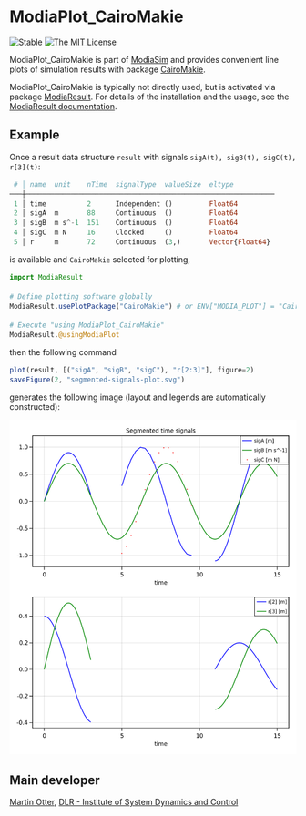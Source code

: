 # ModiaPlot_CairoMakie

[![Stable](https://img.shields.io/badge/docs-stable-blue.svg)](https://modiasim.github.io/ModiaResult.jl/stable/index.html)
[![The MIT License](https://img.shields.io/badge/license-MIT-brightgreen.svg?style=flat-square)](https://github.com/ModiaSim/ModiaResult.jl/blob/master/LICENSE.md)

ModiaPlot_CairoMakie is part of [ModiaSim](https://modiasim.github.io/docs/)
and provides convenient line plots of simulation results with package
[CairoMakie](https://github.com/JuliaPlots/CairoMakie.jl).

ModiaPlot_CairoMakie is typically not directly used, but is activated via package
[ModiaResult](https://github.com/ModiaSim/ModiaResult.jl).
For details of the installation and the usage, 
see the [ModiaResult documentation](https://modiasim.github.io/ModiaResult.jl/stable/index.html).


## Example

Once a result data structure `result` with signals `sigA(t), sigB(t), sigC(t), r[3](t)`:

```julia
 # │ name  unit    nTime  signalType  valueSize  eltype          
───┼─────────────────────────────────────────────────────────────
 1 │ time          2      Independent ()         Float64
 2 │ sigA  m       88     Continuous  ()         Float64
 3 │ sigB  m s^-1  151    Continuous  ()         Float64
 4 │ sigC  m N     16     Clocked     ()         Float64
 5 │ r     m       72     Continuous  (3,)       Vector{Float64}
 ```
 
is available and `CairoMakie` selected for plotting, 

```julia
import ModiaResult

# Define plotting software globally
ModiaResult.usePlotPackage("CairoMakie") # or ENV["MODIA_PLOT"] = "CairoMakie"
                
# Execute "using ModiaPlot_CairoMakie"                              
ModiaResult.@usingModiaPlot
```

then the following command

```julia
plot(result, [("sigA", "sigB", "sigC"), "r[2:3]"], figure=2)
saveFigure(2, "segmented-signals-plot.svg")
```

generates the following image (layout and legends are automatically constructed):

![SegmentedSignalsPlot](docs/resources/images/segmented-signals-plot.svg)


## Main developer

[Martin Otter](https://rmc.dlr.de/sr/en/staff/martin.otter/),
[DLR - Institute of System Dynamics and Control](https://www.dlr.de/sr/en)
